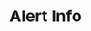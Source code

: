 ---
title: Alert Info
category: Application
paid: false
isActive: true
ltr: {"vue":{"vueCss":[{"label":"App.vue","code":"<template>\n  <div class=\"alert-info\">\n    <div class=\"alert-container\">\n      <div class=\"alert\">\n        <div class=\"alert-icon\">\n          <svg xmlns=\"http://www.w3.org/2000/svg\" viewBox=\"0 0 20 20\" fill=\"currentColor\">\n            <path fillRule=\"evenodd\"\n              d=\"M18 10a8 8 0 11-16 0 8 8 0 0116 0zm-7-4a1 1 0 11-2 0 1 1 0 012 0zM9 9a1 1 0 000 2v3a1 1 0 001 1h1a1 1 0 100-2v-3a1 1 0 00-1-1H9z\"\n              clipRule=\"evenodd\" />\n          </svg>\n        </div>\n        <div class=\"alert-details\">\n          <span class=\"lable\">\n            Info\n          </span>\n          <div class=\"details-container\">\n            <div class=\"details\">\n              New sales from the last subscribers - 20K USD in revenue.\n            </div>\n            <div class=\"link-container\">\n              <a href=\"javascript:void(0)\" class=\"link\">\n                Details\n                <svg xmlns=\"http://www.w3.org/2000/svg\" viewBox=\"0 0 20 20\" fill=\"currentColor\">\n                  <path fillRule=\"evenodd\"\n                    d=\"M10.293 3.293a1 1 0 011.414 0l6 6a1 1 0 010 1.414l-6 6a1 1 0 01-1.414-1.414L14.586 11H3a1 1 0 110-2h11.586l-4.293-4.293a1 1 0 010-1.414z\"\n                    clipRule=\"evenodd\" />\n                </svg>\n              </a>\n            </div>\n          </div>\n        </div>\n      </div>\n      <button class=\"hide-btn\">\n        <svg xmlns=\"http://www.w3.org/2000/svg\" viewBox=\"0 0 20 20\" fill=\"currentColor\">\n          <path fillRule=\"evenodd\"\n            d=\"M4.293 4.293a1 1 0 011.414 0L10 8.586l4.293-4.293a1 1 0 111.414 1.414L11.414 10l4.293 4.293a1 1 0 01-1.414 1.414L10 11.414l-4.293 4.293a1 1 0 01-1.414-1.414L8.586 10 4.293 5.707a1 1 0 010-1.414z\"\n            clipRule=\"evenodd\" />\n        </svg>\n      </button>\n    </div>\n  </div>\n</template>"},{"code":".alert-info {\n  margin: 3rem 1rem 0px 1rem;\n  padding: 0px 1rem 0px 1rem;\n  border-radius: 0.375rem;\n  background-color: #eff6ff;\n}\n\n@media (min-width: 768px) {\n  .alert-info {\n    max-width: 42rem;\n    margin-left: auto;\n    margin-right: auto;\n  }\n}\n\n.alert-info .alert-container {\n  display: flex;\n  justify-content: space-between;\n  padding: 0.75rem 0px 0.75rem 0px;\n}\n\n.alert-info .alert-container .alert {\n  display: flex;\n}\n\n.alert-info .alert-container .alert .alert-icon svg {\n  width: 1.5rem;\n  height: 1.5rem;\n  color: #60a5fa;\n}\n\n.alert-info .alert-container .alert .alert-details {\n  align-self: center;\n  margin-left: 0.75rem;\n  color: #3b82f6;\n}\n\n.alert-info .alert-container .alert .alert-details .lable {\n  font-weight: 600;\n}\n\n.alert-info .alert-container .alert .alert-details .details-container .details {\n  margin-top: 0.25rem;\n}\n\n.alert-info .alert-container .alert .alert-details .details-container .link-container {\n  margin-top: 0.75rem;\n}\n\n.alert-info .alert-container .alert .alert-details .details-container .link-container .link {\n  display: flex;\n  align-items: center;\n  font-weight: 500;\n  text-decoration: underline;\n  font-size: 0.875rem;\n  line-height: 1.25rem;\n}\n\n.alert-info .alert-container .alert .alert-details .details-container .link-container .link svg {\n  width: 0.875rem;\n  height: 0.875rem;\n  margin-left: 0.25rem;\n}\n\n.alert-info .alert-container .hide-btn {\n  align-self: flex-start;\n  color: #3b82f6;\n}\n\n.alert-info .alert-container .hide-btn svg {\n  width: 1.25rem;\n  height: 1.25rem;\n}","label":"style.css"}],"vueTail":[{"label":"App.vue","code":"<template>\n  <div class=\"mt-12 mx-4 px-4 rounded-md bg-blue-50 md:max-w-2xl md:mx-auto\">\n    <div class=\"flex justify-between py-3\">\n      <div class=\"flex\">\n        <div>\n          <svg xmlns=\"http://www.w3.org/2000/svg\" class=\"h-6 w-6 text-blue-400\" viewBox=\"0 0 20 20\"\n            fill=\"currentColor\">\n            <path fillRule=\"evenodd\"\n              d=\"M18 10a8 8 0 11-16 0 8 8 0 0116 0zm-7-4a1 1 0 11-2 0 1 1 0 012 0zM9 9a1 1 0 000 2v3a1 1 0 001 1h1a1 1 0 100-2v-3a1 1 0 00-1-1H9z\"\n              clipRule=\"evenodd\" />\n          </svg>\n        </div>\n        <div class=\"self-center ml-3\">\n          <span class=\"text-blue-500 font-semibold\">\n            Info\n          </span>\n          <div class=\"text-blue-500\">\n            <div class=\"mt-1\">\n              New sales from the last subscribers - 20K USD in revenue.\n            </div>\n            <div class=\"mt-2\">\n              <a href=\"javascript:void(0)\" class=\"flex items-center text-sm font-medium underline\">\n                Details\n                <svg xmlns=\"http://www.w3.org/2000/svg\" class=\"h-3.5 w-3.5 ml-1\" viewBox=\"0 0 20 20\"\n                  fill=\"currentColor\">\n                  <path fillRule=\"evenodd\"\n                    d=\"M10.293 3.293a1 1 0 011.414 0l6 6a1 1 0 010 1.414l-6 6a1 1 0 01-1.414-1.414L14.586 11H3a1 1 0 110-2h11.586l-4.293-4.293a1 1 0 010-1.414z\"\n                    clipRule=\"evenodd\" />\n                </svg>\n              </a>\n            </div>\n          </div>\n        </div>\n      </div>\n      <button class=\"self-start text-blue-500\">\n        <svg xmlns=\"http://www.w3.org/2000/svg\" class=\"h-5 w-5\" viewBox=\"0 0 20 20\" fill=\"currentColor\">\n          <path fillRule=\"evenodd\"\n            d=\"M4.293 4.293a1 1 0 011.414 0L10 8.586l4.293-4.293a1 1 0 111.414 1.414L11.414 10l4.293 4.293a1 1 0 01-1.414 1.414L10 11.414l-4.293 4.293a1 1 0 01-1.414-1.414L8.586 10 4.293 5.707a1 1 0 010-1.414z\"\n            clipRule=\"evenodd\" />\n        </svg>\n      </button>\n    </div>\n  </div>\n</template>"}]},"preview":"function App() {\n  return /*#__PURE__*/React.createElement(\"div\", {\n    className: \"mt-12 mx-4 px-4 rounded-md bg-blue-50 md:max-w-2xl md:mx-auto md:px-8\"\n  }, /*#__PURE__*/React.createElement(\"div\", {\n    className: \"flex justify-between py-3\"\n  }, /*#__PURE__*/React.createElement(\"div\", {\n    className: \"flex\"\n  }, /*#__PURE__*/React.createElement(\"div\", null, /*#__PURE__*/React.createElement(\"svg\", {\n    xmlns: \"http://www.w3.org/2000/svg\",\n    className: \"h-6 w-6 text-blue-400\",\n    viewBox: \"0 0 20 20\",\n    fill: \"currentColor\"\n  }, /*#__PURE__*/React.createElement(\"path\", {\n    fillRule: \"evenodd\",\n    d: \"M18 10a8 8 0 11-16 0 8 8 0 0116 0zm-7-4a1 1 0 11-2 0 1 1 0 012 0zM9 9a1 1 0 000 2v3a1 1 0 001 1h1a1 1 0 100-2v-3a1 1 0 00-1-1H9z\",\n    clipRule: \"evenodd\"\n  }))), /*#__PURE__*/React.createElement(\"div\", {\n    className: \"self-center ml-3\"\n  }, /*#__PURE__*/React.createElement(\"span\", {\n    className: \"text-blue-500 font-semibold\"\n  }, \"Info\"), /*#__PURE__*/React.createElement(\"div\", {\n    className: \"text-blue-500\"\n  }, /*#__PURE__*/React.createElement(\"div\", {\n    className: \"mt-1\"\n  }, \"New sales from the last subscribers - 20K USD in revenue.\"), /*#__PURE__*/React.createElement(\"div\", {\n    className: \"mt-2\"\n  }, /*#__PURE__*/React.createElement(\"a\", {\n    href: \"javascript:void(0)\",\n    className: \"flex items-center text-sm font-medium underline\"\n  }, \"Details\", /*#__PURE__*/React.createElement(\"svg\", {\n    xmlns: \"http://www.w3.org/2000/svg\",\n    className: \"h-3.5 w-3.5 ml-1\",\n    viewBox: \"0 0 20 20\",\n    fill: \"currentColor\"\n  }, /*#__PURE__*/React.createElement(\"path\", {\n    fillRule: \"evenodd\",\n    d: \"M10.293 3.293a1 1 0 011.414 0l6 6a1 1 0 010 1.414l-6 6a1 1 0 01-1.414-1.414L14.586 11H3a1 1 0 110-2h11.586l-4.293-4.293a1 1 0 010-1.414z\",\n    clipRule: \"evenodd\"\n  }))))))), /*#__PURE__*/React.createElement(\"button\", {\n    className: \"self-start text-blue-500\"\n  }, /*#__PURE__*/React.createElement(\"svg\", {\n    xmlns: \"http://www.w3.org/2000/svg\",\n    className: \"h-5 w-5\",\n    viewBox: \"0 0 20 20\",\n    fill: \"currentColor\"\n  }, /*#__PURE__*/React.createElement(\"path\", {\n    fillRule: \"evenodd\",\n    d: \"M4.293 4.293a1 1 0 011.414 0L10 8.586l4.293-4.293a1 1 0 111.414 1.414L11.414 10l4.293 4.293a1 1 0 01-1.414 1.414L10 11.414l-4.293 4.293a1 1 0 01-1.414-1.414L8.586 10 4.293 5.707a1 1 0 010-1.414z\",\n    clipRule: \"evenodd\"\n  })))));\n}","react":{"jsxCss":[{"label":"App.jsx","code":"export default () => {\n    return (\n        <div className=\"alert-info\">\n            <div className=\"alert-container\">\n                <div className=\"alert\">\n                    <div className=\"alert-icon\">\n                        <svg xmlns=\"http://www.w3.org/2000/svg\" viewBox=\"0 0 20 20\" fill=\"currentColor\">\n                            <path fillRule=\"evenodd\" d=\"M18 10a8 8 0 11-16 0 8 8 0 0116 0zm-7-4a1 1 0 11-2 0 1 1 0 012 0zM9 9a1 1 0 000 2v3a1 1 0 001 1h1a1 1 0 100-2v-3a1 1 0 00-1-1H9z\" clipRule=\"evenodd\" />\n                        </svg>\n                    </div>\n                    <div className=\"alert-details\">\n                        <span className=\"lable\">\n                            Info\n                        </span>\n                        <div className=\"details-container\">\n                            <div className=\"details\">\n                                New sales from the last subscribers - 20K USD in revenue.\n                            </div>\n                            <div className=\"link-container\">\n                                <a \n                                    href=\"javascript:void(0)\" \n                                    className=\"link\"\n                                >\n                                    Details\n                                    <svg xmlns=\"http://www.w3.org/2000/svg\" viewBox=\"0 0 20 20\" fill=\"currentColor\">\n                                        <path fillRule=\"evenodd\" d=\"M10.293 3.293a1 1 0 011.414 0l6 6a1 1 0 010 1.414l-6 6a1 1 0 01-1.414-1.414L14.586 11H3a1 1 0 110-2h11.586l-4.293-4.293a1 1 0 010-1.414z\" clipRule=\"evenodd\" />\n                                    </svg>\n                                </a>\n                            </div>\n                        </div>\n                    </div>\n                </div>\n                <button className=\"hide-btn\">\n                    <svg xmlns=\"http://www.w3.org/2000/svg\" viewBox=\"0 0 20 20\" fill=\"currentColor\">\n                        <path fillRule=\"evenodd\" d=\"M4.293 4.293a1 1 0 011.414 0L10 8.586l4.293-4.293a1 1 0 111.414 1.414L11.414 10l4.293 4.293a1 1 0 01-1.414 1.414L10 11.414l-4.293 4.293a1 1 0 01-1.414-1.414L8.586 10 4.293 5.707a1 1 0 010-1.414z\" clipRule=\"evenodd\" />\n                    </svg>\n                </button>\n            </div>\n        </div>\n    )\n}\n"},{"label":"style.css","code":".alert-info {\n  margin: 3rem 1rem 0px 1rem;\n  padding: 0px 1rem 0px 1rem;\n  border-radius: 0.375rem;\n  background-color: #eff6ff;\n}\n@media (min-width: 768px) {\n  .alert-info {\n    max-width: 42rem;\n    margin-left: auto;\n    margin-right: auto;\n  }\n}\n.alert-info .alert-container {\n  display: flex;\n  justify-content: space-between;\n  padding: 0.75rem 0px 0.75rem 0px;\n}\n.alert-info .alert-container .alert {\n  display: flex;\n}\n.alert-info .alert-container .alert .alert-icon svg {\n  width: 1.5rem;\n  height: 1.5rem;\n  color: #60a5fa;\n}\n.alert-info .alert-container .alert .alert-details {\n  align-self: center;\n  margin-left: 0.75rem;\n  color: #3b82f6;\n}\n.alert-info .alert-container .alert .alert-details .lable {\n  font-weight: 600;\n}\n.alert-info .alert-container .alert .alert-details .details-container .details {\n  margin-top: 0.25rem;\n}\n.alert-info .alert-container .alert .alert-details .details-container .link-container {\n  margin-top: 0.75rem;\n}\n.alert-info .alert-container .alert .alert-details .details-container .link-container .link {\n  display: flex;\n  align-items: center;\n  font-weight: 500;\n  text-decoration: underline;\n  font-size: 0.875rem;\n  line-height: 1.25rem;\n}\n.alert-info .alert-container .alert .alert-details .details-container .link-container .link svg {\n  width: 0.875rem;\n  height: 0.875rem;\n  margin-left: 0.25rem;\n}\n.alert-info .alert-container .hide-btn {\n  align-self: flex-start;\n  color: #3b82f6;\n}\n.alert-info .alert-container .hide-btn svg {\n  width: 1.25rem;\n  height: 1.25rem;\n}\n"}],"jsxTail":[{"code":"export default () => {\n    return (\n        <div className=\"mt-12 mx-4 px-4 rounded-md bg-blue-50 md:max-w-2xl md:mx-auto md:px-8\">\n            <div className=\"flex justify-between py-3\">\n                <div className=\"flex\">\n                    <div>\n                        <svg xmlns=\"http://www.w3.org/2000/svg\" className=\"h-6 w-6 text-blue-400\" viewBox=\"0 0 20 20\" fill=\"currentColor\">\n                            <path fillRule=\"evenodd\" d=\"M18 10a8 8 0 11-16 0 8 8 0 0116 0zm-7-4a1 1 0 11-2 0 1 1 0 012 0zM9 9a1 1 0 000 2v3a1 1 0 001 1h1a1 1 0 100-2v-3a1 1 0 00-1-1H9z\" clipRule=\"evenodd\" />\n                        </svg>\n                    </div>\n                    <div className=\"self-center ml-3\">\n                        <span className=\"text-blue-500 font-semibold\">\n                            Info\n                        </span>\n                        <div className=\"text-blue-500\">\n                            <div className=\"mt-1\">\n                                New sales from the last subscribers - 20K USD in revenue.\n                            </div>\n                            <div className=\"mt-2\">\n                                <a \n                                    href=\"javascript:void(0)\" \n                                    className=\"flex items-center text-sm font-medium underline\">\n                                    Details\n                                    <svg xmlns=\"http://www.w3.org/2000/svg\" className=\"h-3.5 w-3.5 ml-1\" viewBox=\"0 0 20 20\" fill=\"currentColor\">\n                                        <path fillRule=\"evenodd\" d=\"M10.293 3.293a1 1 0 011.414 0l6 6a1 1 0 010 1.414l-6 6a1 1 0 01-1.414-1.414L14.586 11H3a1 1 0 110-2h11.586l-4.293-4.293a1 1 0 010-1.414z\" clipRule=\"evenodd\" />\n                                    </svg>\n                                </a>\n                            </div>\n                        </div>\n                    </div>\n                </div>\n                <button className=\"self-start text-blue-500\">\n                    <svg xmlns=\"http://www.w3.org/2000/svg\" className=\"h-5 w-5\" viewBox=\"0 0 20 20\" fill=\"currentColor\">\n                        <path fillRule=\"evenodd\" d=\"M4.293 4.293a1 1 0 011.414 0L10 8.586l4.293-4.293a1 1 0 111.414 1.414L11.414 10l4.293 4.293a1 1 0 01-1.414 1.414L10 11.414l-4.293 4.293a1 1 0 01-1.414-1.414L8.586 10 4.293 5.707a1 1 0 010-1.414z\" clipRule=\"evenodd\" />\n                    </svg>\n                </button>\n            </div>\n        </div>\n    )\n}","label":"App.jsx"}]}}
rtl: {"react":{"jsxTail":[{"code":"export default () => {\n    return (\n        <div className=\"mt-12 mx-4 px-4 rounded-md bg-blue-50 md:max-w-2xl md:mx-auto md:px-8\">\n            <div className=\"flex justify-between py-3\">\n                <div className=\"flex\">\n                    <div>\n                        <svg xmlns=\"http://www.w3.org/2000/svg\" className=\"h-6 w-6 text-blue-400\" viewBox=\"0 0 20 20\" fill=\"currentColor\">\n                            <path fillRule=\"evenodd\" d=\"M18 10a8 8 0 11-16 0 8 8 0 0116 0zm-7-4a1 1 0 11-2 0 1 1 0 012 0zM9 9a1 1 0 000 2v3a1 1 0 001 1h1a1 1 0 100-2v-3a1 1 0 00-1-1H9z\" clipRule=\"evenodd\" />\n                        </svg>\n                    </div>\n                    <div className=\"self-center mr-3\">\n                        <span className=\"text-blue-500 font-semibold\">\n                            معلومات\n                        </span>\n                        <div className=\"text-blue-500\">\n                            <div className=\"mt-1\">\n                                مبيعات جديدة من المشتركين السابقين - 20000$ في الإيرادات.\n                            </div>\n                            <div className=\"mt-2\">\n                                <a \n                                    href=\"javascript:void(0)\" \n                                    className=\"flex items-center text-sm font-medium underline\">\n                                    تفاصيل\n                                    <svg xmlns=\"http://www.w3.org/2000/svg\" class=\"h-3.5 w-3.5 mr-1\" viewBox=\"0 0 20 20\" fill=\"currentColor\">\n                                        <path fill-rule=\"evenodd\" d=\"M9.707 16.707a1 1 0 01-1.414 0l-6-6a1 1 0 010-1.414l6-6a1 1 0 011.414 1.414L5.414 9H17a1 1 0 110 2H5.414l4.293 4.293a1 1 0 010 1.414z\" clip-rule=\"evenodd\" />\n                                    </svg>\n                                </a>\n                            </div>\n                        </div>\n                    </div>\n                </div>\n                <button className=\"self-start text-blue-500\">\n                    <svg xmlns=\"http://www.w3.org/2000/svg\" className=\"h-5 w-5\" viewBox=\"0 0 20 20\" fill=\"currentColor\">\n                        <path fillRule=\"evenodd\" d=\"M4.293 4.293a1 1 0 011.414 0L10 8.586l4.293-4.293a1 1 0 111.414 1.414L11.414 10l4.293 4.293a1 1 0 01-1.414 1.414L10 11.414l-4.293 4.293a1 1 0 01-1.414-1.414L8.586 10 4.293 5.707a1 1 0 010-1.414z\" clipRule=\"evenodd\" />\n                    </svg>\n                </button>\n            </div>\n        </div>\n    )\n}\n","label":"App.jsx"}],"jsxCss":[{"label":"App.jsx","code":"export default () => {\n    return (\n        <div className=\"alert-info\">\n            <div className=\"alert-container\">\n                <div className=\"alert\">\n                    <div className=\"alert-icon\">\n                        <svg xmlns=\"http://www.w3.org/2000/svg\" viewBox=\"0 0 20 20\" fill=\"currentColor\">\n                            <path fillRule=\"evenodd\" d=\"M18 10a8 8 0 11-16 0 8 8 0 0116 0zm-7-4a1 1 0 11-2 0 1 1 0 012 0zM9 9a1 1 0 000 2v3a1 1 0 001 1h1a1 1 0 100-2v-3a1 1 0 00-1-1H9z\" clipRule=\"evenodd\" />\n                        </svg>\n                    </div>\n                    <div className=\"alert-details\">\n                        <span className=\"lable\">\n                            معلومات\n                        </span>\n                        <div className=\"details-container\">\n                            <div className=\"details\">\n                                مبيعات جديدة من المشتركين السابقين - 20000$ في الإيرادات.\n                            </div>\n                            <div className=\"link-container\">\n                                <a \n                                    href=\"javascript:void(0)\" \n                                    className=\"link\"\n                                >\n                                    تفاصيل\n                                    <svg xmlns=\"http://www.w3.org/2000/svg\" viewBox=\"0 0 20 20\" fill=\"currentColor\">\n                                        <path fill-rule=\"evenodd\" d=\"M9.707 16.707a1 1 0 01-1.414 0l-6-6a1 1 0 010-1.414l6-6a1 1 0 011.414 1.414L5.414 9H17a1 1 0 110 2H5.414l4.293 4.293a1 1 0 010 1.414z\" clip-rule=\"evenodd\" />\n                                    </svg>\n                                </a>\n                            </div>\n                        </div>\n                    </div>\n                </div>\n                <button className=\"hide-btn\">\n                    <svg xmlns=\"http://www.w3.org/2000/svg\" viewBox=\"0 0 20 20\" fill=\"currentColor\">\n                        <path fillRule=\"evenodd\" d=\"M4.293 4.293a1 1 0 011.414 0L10 8.586l4.293-4.293a1 1 0 111.414 1.414L11.414 10l4.293 4.293a1 1 0 01-1.414 1.414L10 11.414l-4.293 4.293a1 1 0 01-1.414-1.414L8.586 10 4.293 5.707a1 1 0 010-1.414z\" clipRule=\"evenodd\" />\n                    </svg>\n                </button>\n            </div>\n        </div>\n    )\n}"},{"code":".alert-info {\n  margin: 3rem 1rem 0px 1rem;\n  padding: 0px 1rem 0px 1rem;\n  border-radius: 0.375rem;\n  background-color: #eff6ff;\n}\n@media (min-width: 768px) {\n  .alert-info {\n    max-width: 42rem;\n    margin-left: auto;\n    margin-right: auto;\n  }\n}\n.alert-info .alert-container {\n  display: flex;\n  justify-content: space-between;\n  padding: 0.75rem 0px 0.75rem 0px;\n}\n.alert-info .alert-container .alert {\n  display: flex;\n}\n.alert-info .alert-container .alert .alert-icon svg {\n  width: 1.5rem;\n  height: 1.5rem;\n  color: #60a5fa;\n}\n.alert-info .alert-container .alert .alert-details {\n  align-self: center;\n  margin-right: 0.75rem;\n  color: #3b82f6;\n}\n.alert-info .alert-container .alert .alert-details .lable {\n  font-weight: 600;\n}\n.alert-info .alert-container .alert .alert-details .details-container .details {\n  margin-top: 0.25rem;\n}\n.alert-info .alert-container .alert .alert-details .details-container .link-container {\n  margin-top: 0.75rem;\n}\n.alert-info .alert-container .alert .alert-details .details-container .link-container .link {\n  display: flex;\n  align-items: center;\n  font-weight: 500;\n  text-decoration: underline;\n  font-size: 0.875rem;\n  line-height: 1.25rem;\n}\n.alert-info .alert-container .alert .alert-details .details-container .link-container .link svg {\n  width: 0.875rem;\n  height: 0.875rem;\n  margin-right: 0.25rem;\n}\n.alert-info .alert-container .hide-btn {\n  align-self: flex-start;\n  color: #3b82f6;\n}\n.alert-info .alert-container .hide-btn svg {\n  width: 1.25rem;\n  height: 1.25rem;\n}","label":"style.css"}]},"vue":{"vueTail":[],"vueCss":[]},"preview":"function App() {\n  return /*#__PURE__*/React.createElement(\"div\", {\n    className: \"mt-12 mx-4 px-4 rounded-md bg-blue-50 md:max-w-2xl md:mx-auto md:px-8\"\n  }, /*#__PURE__*/React.createElement(\"div\", {\n    className: \"flex justify-between py-3\"\n  }, /*#__PURE__*/React.createElement(\"div\", {\n    className: \"flex\"\n  }, /*#__PURE__*/React.createElement(\"div\", null, /*#__PURE__*/React.createElement(\"svg\", {\n    xmlns: \"http://www.w3.org/2000/svg\",\n    className: \"h-6 w-6 text-blue-400\",\n    viewBox: \"0 0 20 20\",\n    fill: \"currentColor\"\n  }, /*#__PURE__*/React.createElement(\"path\", {\n    fillRule: \"evenodd\",\n    d: \"M18 10a8 8 0 11-16 0 8 8 0 0116 0zm-7-4a1 1 0 11-2 0 1 1 0 012 0zM9 9a1 1 0 000 2v3a1 1 0 001 1h1a1 1 0 100-2v-3a1 1 0 00-1-1H9z\",\n    clipRule: \"evenodd\"\n  }))), /*#__PURE__*/React.createElement(\"div\", {\n    className: \"self-center mr-3\"\n  }, /*#__PURE__*/React.createElement(\"span\", {\n    className: \"text-blue-500 font-semibold\"\n  }, \"\\u0645\\u0639\\u0644\\u0648\\u0645\\u0627\\u062A\"), /*#__PURE__*/React.createElement(\"div\", {\n    className: \"text-blue-500\"\n  }, /*#__PURE__*/React.createElement(\"div\", {\n    className: \"mt-1\"\n  }, \"\\u0645\\u0628\\u064A\\u0639\\u0627\\u062A \\u062C\\u062F\\u064A\\u062F\\u0629 \\u0645\\u0646 \\u0627\\u0644\\u0645\\u0634\\u062A\\u0631\\u0643\\u064A\\u0646 \\u0627\\u0644\\u0633\\u0627\\u0628\\u0642\\u064A\\u0646 - 20000$ \\u0641\\u064A \\u0627\\u0644\\u0625\\u064A\\u0631\\u0627\\u062F\\u0627\\u062A.\"), /*#__PURE__*/React.createElement(\"div\", {\n    className: \"mt-2\"\n  }, /*#__PURE__*/React.createElement(\"a\", {\n    href: \"javascript:void(0)\",\n    className: \"flex items-center text-sm font-medium underline\"\n  }, \"\\u062A\\u0641\\u0627\\u0635\\u064A\\u0644\", /*#__PURE__*/React.createElement(\"svg\", {\n    xmlns: \"http://www.w3.org/2000/svg\",\n    class: \"h-3.5 w-3.5 mr-1\",\n    viewBox: \"0 0 20 20\",\n    fill: \"currentColor\"\n  }, /*#__PURE__*/React.createElement(\"path\", {\n    \"fill-rule\": \"evenodd\",\n    d: \"M9.707 16.707a1 1 0 01-1.414 0l-6-6a1 1 0 010-1.414l6-6a1 1 0 011.414 1.414L5.414 9H17a1 1 0 110 2H5.414l4.293 4.293a1 1 0 010 1.414z\",\n    \"clip-rule\": \"evenodd\"\n  }))))))), /*#__PURE__*/React.createElement(\"button\", {\n    className: \"self-start text-blue-500\"\n  }, /*#__PURE__*/React.createElement(\"svg\", {\n    xmlns: \"http://www.w3.org/2000/svg\",\n    className: \"h-5 w-5\",\n    viewBox: \"0 0 20 20\",\n    fill: \"currentColor\"\n  }, /*#__PURE__*/React.createElement(\"path\", {\n    fillRule: \"evenodd\",\n    d: \"M4.293 4.293a1 1 0 011.414 0L10 8.586l4.293-4.293a1 1 0 111.414 1.414L11.414 10l4.293 4.293a1 1 0 01-1.414 1.414L10 11.414l-4.293 4.293a1 1 0 01-1.414-1.414L8.586 10 4.293 5.707a1 1 0 010-1.414z\",\n    clipRule: \"evenodd\"\n  })))));\n}"}
slug: /alerts
id: 1f7efdad-dc2f-49a8-9cdf-33daaccc81a4
created_at: 1
---